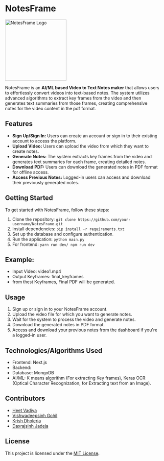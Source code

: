 # NotesFrame

<img src="https://github.com/heetvadiya/NotesFrame/assets/107194145/6e3265af-449d-4c98-8975-2dd9dfb283d6" alt="NotesFrame Logo" width="200">

NotesFrame is an **AI/ML based Video to Text Notes maker** that allows users to effortlessly convert videos into text-based notes. The system utilizes advanced algorithms to extract key frames from the video and then generates text summaries from those frames, creating comprehensive notes for the video content in the pdf format.

## Features

- **Sign Up/Sign In:** Users can create an account or sign in to their existing account to access the platform.
- **Upload Video:** Users can upload the video from which they want to create notes.
- **Generate Notes:** The system extracts key frames from the video and generates text summaries for each frame, creating detailed notes.
- **Download PDF:** Users can download the generated notes in PDF format for offline access.
- **Access Previous Notes:** Logged-in users can access and download their previously generated notes.

## Getting Started

To get started with NotesFrame, follow these steps:

1. Clone the repository: `git clone https://github.com/your-username/NotesFrame.git`
2. Install dependencies: `pip install -r requirements.txt`
3. Set up the database and configure authentication.
4. Run the application: `python main.py`
5. For frontend: `yarn run dev/ npm run dev`
   
## Example:
- Input Video: video1.mp4
- Output Keyframes: final_keyframes
- from thest Keyframes, Final PDF will be generated.

## Usage

1. Sign up or sign in to your NotesFrame account.
2. Upload the video file for which you want to generate notes.
3. Wait for the system to process the video and generate notes.
4. Download the generated notes in PDF format.
5. Access and download your previous notes from the dashboard if you're a logged-in user.

## Technologies/Algorithms Used

- Frontend: Next.js
- Backend: 
- Database: MongoDB
- AI/ML: K means algorithm (For extracting Key frames), Keras OCR (Optical Character Recognization, for Extracting text from an Image).

## Contributors
- [Heet Vadiya](https://github.com/heetvadiya)
- [Vishwadeepsinh Gohil](https://github.com/vishwadeep17)
- [Krish Dholeria](https://github.com/krishdholeria)
- [Daxrajsinh Jadeja](https://github.com/daxrajsinh)
  
## License

This project is licensed under the [MIT License](LICENSE).
